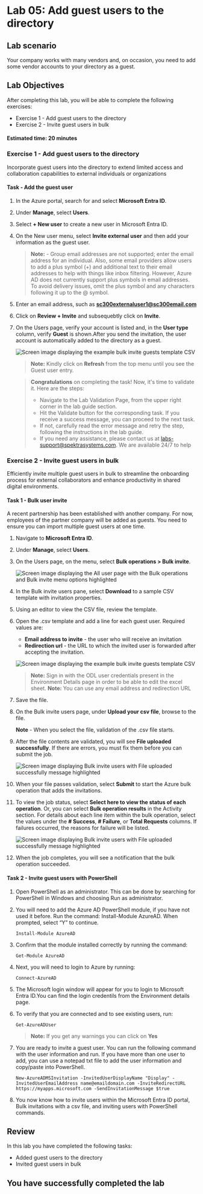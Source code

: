 
# Lab 05: Add guest users to the directory

## Lab scenario

Your company works with many vendors and, on occasion, you need to add some vendor accounts to your directory as a guest.

## Lab Objectives

After completing this lab, you will be able to complete the following exercises:

- Exercise 1 - Add guest users to the directory
- Exercise 2 - Invite guest users in bulk

#### Estimated time: 20 minutes

### Exercise 1 - Add guest users to the directory

Incorporate guest users into the directory to extend limited access and collaboration capabilities to external individuals or organizations

#### Task - Add the guest user

1. In the Azure portal, search for  and select **Microsoft Entra ID**.

2. Under **Manage**, select **Users**.

3. Select **+ New user** to create a new user in Microsoft Entra ID.

4. On the New user menu, select **Invite external user** and then add your information as the guest user.

   >**Note:** - Group email addresses are not supported; enter the email address for an individual. Also, some email providers allow users to add a plus symbol (+) and additional text to their email addresses to help with things like inbox filtering. However, Azure AD does not currently support plus symbols in email addresses. To avoid delivery issues, omit the plus symbol and any characters following it up to the @ symbol.

5. Enter an email address, such as **sc300externaluser1@sc300email.com**

6. Click on **Review + Invite** and subsequebtly click on **Invite**.

7. On the Users page, verify your account is listed and, in the **User type** column, verify **Guest** is shown.After you send the invitation, the user account is automatically added to the directory as a guest.

   ![Screen image displaying the example bulk invite guests template CSV](./media/extuser.png)

   >**Note:** Kindly click on **Refresh** from the top menu until you see the Guest user entry.
   
     > **Congratulations** on completing the task! Now, it's time to validate it. Here are the steps:
     > - Navigate to the Lab Validation Page, from the upper right corner in the lab guide section.
     > - Hit the Validate button for the corresponding task. If you receive a success message, you can proceed to the next task. 
     > - If not, carefully read the error message and retry the step, following the instructions in the lab guide.
     > - If you need any assistance, please contact us at labs-support@spektrasystems.com. We are available 24/7 to help

### Exercise 2 - Invite guest users in bulk

Efficiently invite multiple guest users in bulk to streamline the onboarding process for external collaborators and enhance productivity in shared digital environments.

#### Task 1 - Bulk user invite

A recent partnership has been established with another company. For now, employees of the partner company will be added as guests. You need to ensure you can import multiple guest users at one time.

1. Navigate to **Microsoft Entra ID**.

2. Under **Manage**, select **Users**.

3. On the Users page, on the menu, select **Bulk operations > Bulk invite**.

     ![Screen image displaying the All user page with the Bulk operations and Bulk invite menu options highlighted](./media/bkinv.png)

4. In the Bulk invite users pane, select **Download** to a sample CSV template with invitation properties.

5. Using an editor to view the CSV file, review the template.

6. Open the .csv template and add a line for each guest user. Required values are:

    - **Email address to invite** - the user who will receive an invitation
    - **Redirection url** - the URL to which the invited user is forwarded after accepting the invitation.

    ![Screen image displaying the example bulk invite guests template CSV](./media/lp1-mod3-template-csv1.png)

    >**Note:** Sign in with the ODL user credentials present in the Environment Details page in order to be able to edit the excel sheet.
    >**Note:** You can use any email address and redirection URL

7. Save the file.

8. On the Bulk invite users page, under **Upload your csv file**, browse to the file.

     **Note** - When you select the file, validation of the .csv file starts.

9. After the file contents are validated, you will see **File uploaded successfully**. If there are errors, you must fix them before you can submit the job.

    ![Screen image displaying Bulk invite users with File uploaded successfully message highlighted](./media/lp1-mod3-bulk-invite-users-upload1.png)

10. When your file passes validation, select **Submit** to start the Azure bulk operation that adds the invitations.

11. To view the job status, select **Select here to view the status of each operation**. Or, you can select **Bulk operation results** in the Activity section. For details about each line item within the bulk operation, select the values under the **# Success**, **# Failure**, or **Total Requests** columns. If failures occurred, the reasons for failure will be listed.

     ![Screen image displaying Bulk invite users with File uploaded successfully message highlighted](./media/lp11.png)

12. When the job completes, you will see a notification that the bulk operation succeeded.

#### Task 2 - Invite guest users with PowerShell

1. Open PowerShell as an administrator.  This can be done by searching for PowerShell in Windows and choosing Run as administrator.  

1. You will need to add the Azure AD PowerShell module, if you have not used it before.  Run the command: Install-Module AzureAD.  When prompted, select “Y” to continue.

    ``` 
    Install-Module AzureAD
    ```

1. Confirm that the module installed correctly by running the command:  

    ```
    Get-Module AzureAD 
    ```

1. Next, you will need to login to Azure by running:  

    ```
    Connect-AzureAD
    ```
    
1. The Microsoft login window will appear for you to login to Microsoft Entra ID.You can find the login credentils from the Environment details page.  

1. To verify that you are connected and to see existing users, run:  

    ```
    Get-AzureADUser 
    ```
    >**Note:** If you get any warnings you can click on **Yes**

1. You are ready to invite a guest user.  You can run the following command  with the user information and run.  If you have more than one user to add, you can use a notepad txt file to add the user information and copy/paste into PowerShell. 

    ```
    New-AzureADMSInvitation -InvitedUserDisplayName "Display" -InvitedUserEmailAddress name@emaildomain.com -InviteRedirectURL https://myapps.microsoft.com -SendInvitationMessage $true 
    ```

1. You now know how to invite users within the Microsoft Entra ID portal, Bulk invitations with a csv file, and inviting users with PowerShell commands.

## Review

In this lab you have completed the following tasks:
- Added guest users to the directory
- Invited guest users in bulk

## You have successfully completed the lab
